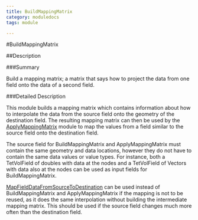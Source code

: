 ```yaml
---
title: BuildMappingMatrix
category: moduledocs
tags: module

---
```


#BuildMappingMatrix

##Description

###Summary

Build a mapping matrix; a matrix that says how to project the data from one field onto the data of a second field.

###Detailed Description

This module builds a mapping matrix which contains information about how to interpolate the data from the source field onto the geometry of the destination field. The resulting mapping matrix can then be used by the [ApplyMappingMatrix](need_link) module to map the values from a field similar to the source field onto the destination field.

The source field for BuildMappingMatrix and ApplyMappingMatrix must contain the same geometry and data locations, however they do not have to contain the same data values or value types. For instance, both a TetVolField of doubles with data at the nodes and a TetVolField of Vectors with data also at the nodes can be used as input fields for BuildMappingMatrix.

[MapFieldDataFromSourceToDestination](need_link) can be used instead of BuildMappingMatrix and ApplyMappingMatrix if the mapping is not to be reused, as it does the same interpolation without building the intermediate mapping matrix. This should be used if the source field changes much more often than the destination field.

